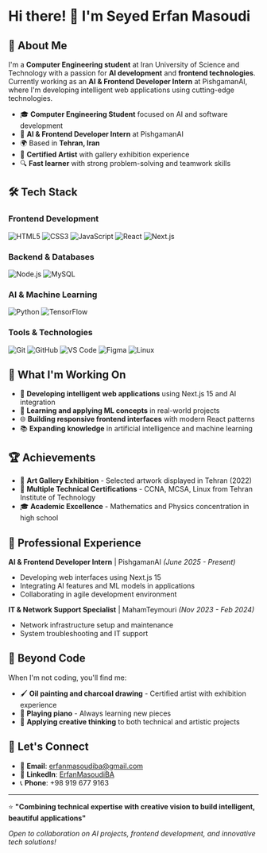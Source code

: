 # Hi there! 👋 I'm Seyed Erfan Masoudi

## 🚀 About Me

I'm a **Computer Engineering student** at Iran University of Science and Technology with a passion for **AI development** and **frontend technologies**. Currently working as an **AI & Frontend Developer Intern** at PishgamanAI, where I'm developing intelligent web applications using cutting-edge technologies.

- 🎓 **Computer Engineering Student** focused on AI and software development
- 💼 **AI & Frontend Developer Intern** at PishgamanAI
- 🌍 Based in **Tehran, Iran**
- 🎨 **Certified Artist** with gallery exhibition experience
- 🔍 **Fast learner** with strong problem-solving and teamwork skills

## 🛠️ Tech Stack

### Frontend Development
![HTML5](https://img.shields.io/badge/HTML5-E34F26?style=for-the-badge&logo=html5&logoColor=white)
![CSS3](https://img.shields.io/badge/CSS3-1572B6?style=for-the-badge&logo=css3&logoColor=white)
![JavaScript](https://img.shields.io/badge/JavaScript-F7DF1E?style=for-the-badge&logo=javascript&logoColor=black)
![React](https://img.shields.io/badge/React-20232A?style=for-the-badge&logo=react&logoColor=61DAFB)
![Next.js](https://img.shields.io/badge/Next.js-000000?style=for-the-badge&logo=next.js&logoColor=white)

### Backend & Databases
![Node.js](https://img.shields.io/badge/Node.js-43853D?style=for-the-badge&logo=node.js&logoColor=white)
![MySQL](https://img.shields.io/badge/MySQL-005C84?style=for-the-badge&logo=mysql&logoColor=white)

### AI & Machine Learning
![Python](https://img.shields.io/badge/Python-14354C?style=for-the-badge&logo=python&logoColor=white)
![TensorFlow](https://img.shields.io/badge/TensorFlow-FF6F00?style=for-the-badge&logo=tensorflow&logoColor=white)

### Tools & Technologies
![Git](https://img.shields.io/badge/Git-F05032?style=for-the-badge&logo=git&logoColor=white)
![GitHub](https://img.shields.io/badge/GitHub-100000?style=for-the-badge&logo=github&logoColor=white)
![VS Code](https://img.shields.io/badge/VS_Code-0078D4?style=for-the-badge&logo=visual%20studio%20code&logoColor=white)
![Figma](https://img.shields.io/badge/Figma-F24E1E?style=for-the-badge&logo=figma&logoColor=white)
![Linux](https://img.shields.io/badge/Linux-FCC624?style=for-the-badge&logo=linux&logoColor=black)

## 🎯 What I'm Working On

- 🔧 **Developing intelligent web applications** using Next.js 15 and AI integration
- 🤖 **Learning and applying ML concepts** in real-world projects
- 🌐 **Building responsive frontend interfaces** with modern React patterns
- 📚 **Expanding knowledge** in artificial intelligence and machine learning

## 🏆 Achievements

- 🎨 **Art Gallery Exhibition** - Selected artwork displayed in Tehran (2022)
- 🏅 **Multiple Technical Certifications** - CCNA, MCSA, Linux from Tehran Institute of Technology
- 🎓 **Academic Excellence** - Mathematics and Physics concentration in high school

## 💼 Professional Experience

**AI & Frontend Developer Intern** | PishgamanAI *(June 2025 - Present)*
- Developing web interfaces using Next.js 15
- Integrating AI features and ML models in applications
- Collaborating in agile development environment

**IT & Network Support Specialist** | MahamTeymouri *(Nov 2023 - Feb 2024)*
- Network infrastructure setup and maintenance
- System troubleshooting and IT support

## 🎨 Beyond Code

When I'm not coding, you'll find me:
- 🖌️ **Oil painting and charcoal drawing** - Certified artist with exhibition experience
- 🎹 **Playing piano** - Always learning new pieces
- 🌟 **Applying creative thinking** to both technical and artistic projects

## 🤝 Let's Connect

- 📧 **Email**: erfanmasoudiba@gmail.com
- 💼 **LinkedIn**: [ErfanMasoudiBA](https://www.linkedin.com/in/erfan-masoudi-a0b7462ab/)
- 📞 **Phone**: +98 919 677 9163

---

⭐️ **"Combining technical expertise with creative vision to build intelligent, beautiful applications"**

*Open to collaboration on AI projects, frontend development, and innovative tech solutions!*

